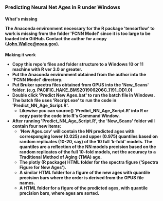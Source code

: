 <h3 >Predicting Neural Net Ages in R under Windows

<h4> What's missing
  
The Anaconda environment necessary for the R package 'tensorflow' to work is missing from the folder 'FCNN Model' since it is too large to be loaded into GitHub. Contact the author for a copy (John.Wallce@noaa.gov).

<h4> Making it work

- Copy this repo's files and folder structure to a Windows 10 or 11 machine with R ver 3.0 or greater.
- Put the Anaconda environment obtained from the author into the 'FCNN Model' directory.
- Put Bruker spectra files obtained from OPUS into the 'New_Scans' folder. (e.g. PACIFIC_HAKE_BMS201906206C_1191_OD1.0)
- Double click 'Predict New Ages.bat' to run the batch file in Windows. The batch file uses 'Rscript.exe' to run the code in 'Predict_NN_Age_Script.R'.
  - Likewise you can source() 'Predict_NN_Age_Script.R' into R or copy paste the code into R's Command Window.
- After running 'Predict_NN_Age_Script.R', the 'New_Scans' folder will contain four new items:
  - 'New Ages.csv' will contain the NN predicted ages with corresponging lower (0.025) and upper (0.975) quantiles based on random replicates (10-20, say) of the 10 full 'k-fold' models. The quantiles are a reflection of the NN models precision based on the random replicates of the full 10-fold models, not the accuracy to a Traditional Method of Aging (TMA) age.
  - The plotly (R package) HTML folder for the spectra figure ('Spectra Figure for New Ages').
  - A similar HTML folder for a figure of the new ages with quantile precision bars where the order is derived from the OPUS file names.
  - A HTML folder for a figure of the predicted ages, with quantile precision bars, where ages are sorted.
